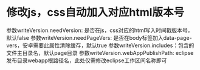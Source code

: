 # 修改js，css自动加入对应html版本号
参数writeVersion.needVersion: 是否在js，css对应的html写入时间戳版本号，默认false
参数writeVersion.needPageVers: 是否在body标签加入data-page-vers，安卓需要此属性清除缓存，默认true
参数writeVersion.includes：包含的文件主目录名，默认page目录
参数writeVersion.webAppPublishPath: eclipse发布目录webapp根路径名，此处仅需修改eclipse工作区间名称即可
